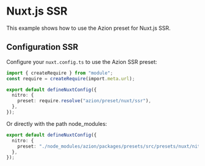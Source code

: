 # Nuxt.js SSR

This example shows how to use the Azion preset for Nuxt.js SSR.

## Configuration SSR

Configure your `nuxt.config.ts` to use the Azion SSR preset:

```typescript
import { createRequire } from "module";
const require = createRequire(import.meta.url);

export default defineNuxtConfig({
  nitro: {
    preset: require.resolve("azion/preset/nuxt/ssr"),
  },
});
```

Or directly with the path node_modules:

```typescript
export default defineNuxtConfig({
  nitro: {
    preset: "./node_modules/azion/packages/presets/src/presets/nuxt/nitro/ssr",
  },
});
```
